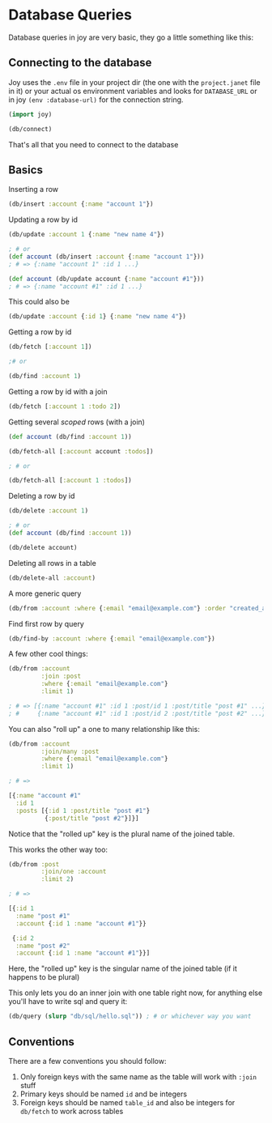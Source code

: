 # Database Queries

Database queries in joy are very basic, they go a little something like this:

## Connecting to the database

Joy uses the `.env` file in your project dir (the one with the `project.janet` file in it) or your actual os environment variables and looks for `DATABASE_URL` or in joy `(env :database-url)` for the connection string.

```clojure
(import joy)

(db/connect)
```

That's all that you need to connect to the database

## Basics

Inserting a row

```clojure
(db/insert :account {:name "account 1"})
```

Updating a row by id

```clojure
(db/update :account 1 {:name "new name 4"})

; # or
(def account (db/insert :account {:name "account 1"}))
; # => {:name "account 1" :id 1 ...}

(def account (db/update account {:name "account #1"}))
; # => {:name "account #1" :id 1 ...}
```

This could also be

```clojure
(db/update :account {:id 1} {:name "new name 4"})
```

Getting a row by id

```clojure
(db/fetch [:account 1])

;# or

(db/find :account 1)
```

Getting a row by id with a join

```clojure
(db/fetch [:account 1 :todo 2])
```

Getting several *scoped* rows (with a join)

```clojure
(def account (db/find :account 1))

(db/fetch-all [:account account :todos])

; # or

(db/fetch-all [:account 1 :todos])
```

Deleting a row by id

```clojure
(db/delete :account 1)

; # or
(def account (db/find :account 1))

(db/delete account)
```

Deleting all rows in a table

```clojure
(db/delete-all :account)
```

A more generic query

```clojure
(db/from :account :where {:email "email@example.com"} :order "created_at desc" :limit 10)
```

Find first row by query

```clojure
(db/find-by :account :where {:email "email@example.com"})
```

A few other cool things:

```clojure
(db/from :account
         :join :post
         :where {:email "email@example.com"}
         :limit 1)

; # => [{:name "account #1" :id 1 :post/id 1 :post/title "post #1" ...}
; #     {:name "account #1" :id 1 :post/id 2 :post/title "post #2" ...}]
```

You can also "roll up" a one to many relationship like this:

```clojure
(db/from :account
         :join/many :post
         :where {:email "email@example.com"}
         :limit 1)

; # =>

[{:name "account #1"
  :id 1
  :posts [{:id 1 :post/title "post #1"}
          {:post/title "post #2"}]}]
```

Notice that the "rolled up" key is the plural name of the joined table.

This works the other way too:

```clojure
(db/from :post
         :join/one :account
         :limit 2)

; # =>

[{:id 1
  :name "post #1"
  :account {:id 1 :name "account #1"}}

 {:id 2
  :name "post #2"
  :account {:id 1 :name "account #1"}}]
```

Here, the "rolled up" key is the singular name of the joined table (if it happens to be plural)

This only lets you do an inner join with one table right now, for anything else you'll have to write sql and query it:

```clojure
(db/query (slurp "db/sql/hello.sql")) ; # or whichever way you want
```

## Conventions

There are a few conventions you should follow:

1. Only foreign keys with the same name as the table will work with `:join` stuff
2. Primary keys should be named `id` and be integers
3. Foreign keys should be named `table_id` and also be integers for `db/fetch` to work across tables
